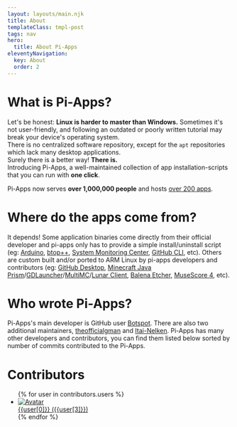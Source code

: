 ```yaml
---
layout: layouts/main.njk
title: About
templateClass: tmpl-post
tags: nav
hero:
  title: About Pi-Apps
eleventyNavigation:
  key: About
  order: 2
---
```

<div class="content">

# What is Pi-Apps?

Let's be honest: **Linux is harder to master than Windows.** Sometimes it's not user-friendly, and following an outdated or poorly written tutorial may break your device's operating system.  
There is no centralized software repository, except for the `apt` repositories which lack many desktop applications.  
Surely there is a better way! **There is.**  
Introducing Pi-Apps, a well-maintained collection of app installation-scripts that you can run with **one click**.

Pi-Apps now serves **over 1,000,000 people** and hosts [over 200 apps](/wiki/getting-started/apps-list/).

# Where do the apps come from?

It depends! Some application binaries come directly from their official developer and pi-apps only has to provide a simple install/uninstall script (eg: [Arduino](/wiki/getting-started/apps-list/#arduino), [btop++](/wiki/getting-started/apps-list/#btop++), [System Monitoring Center](/wiki/getting-started/apps-list/#system-monitoring-center), [GitHub CLI](/wiki/getting-started/apps-list/#github-cli), etc). Others are custom built and/or ported to ARM Linux by pi-apps developers and contributors (eg: [GitHub Desktop](/wiki/getting-started/apps-list/#github-desktop), [Minecraft Java Prism](/wiki/getting-started/apps-list/#minecraft-java-prism-launcher)/[GDLauncher](/wiki/getting-started/apps-list/#minecraft-java-gdlauncher)/[MultiMC](/wiki/getting-started/apps-list/#minecraft-java-multimc5)/[Lunar Client](/wiki/getting-started/apps-list/#minecraft-java-lunar), [Balena Etcher](/wiki/getting-started/apps-list/#balenaetcher), [MuseScore 4](/wiki/getting-started/apps-list/#musescore), etc).

# Who wrote Pi-Apps?

Pi-Apps's main developer is GitHub user [Botspot](https://github.com/Botspot). There are also two additional maintainers, [theofficialgman](https://github.com/theofficialgman) and [Itai-Nelken](https://github.com/Itai-Nelken). Pi-Apps has many other developers and contributors, you can find them listed below sorted by number of commits contributed to the Pi-Apps.

</div>
<div class="infobox top">

# Contributors

<ul class="user-list">
  {% for user in contributors.users %}
  <li class="user-info">
    <a href="{{user[2]}}">
      <img src="{{user[1]}}" alt="Avatar">
      <div class="user-info-overlay">
        <div class="user-name">{{user[0]}}
        ({{user[3]}})</div>
      </div>
    </a>
  </li>
  {% endfor %}
</ul>
</div>
